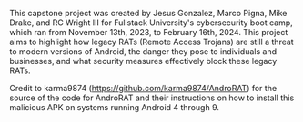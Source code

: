 This capstone project was created by Jesus Gonzalez, Marco Pigna, Mike Drake, and RC Wright III for Fullstack University's cybersecurity boot camp, which ran from November  13th, 2023, to February 16th, 2024. This project aims to highlight how legacy RATs (Remote Access Trojans) are still a threat to modern versions of Android, the danger they pose to individuals and businesses, and what security measures effectively block these legacy RATs. 

Credit to karma9874 (https://github.com/karma9874/AndroRAT) for the source of the code for AndroRAT and their instructions on how to install this malicious APK on systems running Android 4 through 9.  
